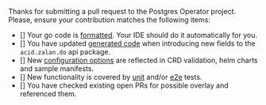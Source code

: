 Thanks for submitting a pull request to the Postgres Operator project.
Please, ensure your contribution matches the following items:

- [] Your go code is [formatted](https://blog.golang.org/gofmt). Your IDE should do it automatically for you.
- [] You have updated [generated code](https://github.com/zalando/postgres-operator/blob/master/docs/developer.md#code-generation) when introducing new fields to the `acid.zalan.do` api package.
- [] New [configuration options](https://github.com/zalando/postgres-operator/blob/master/docs/developer.md#introduce-additional-configuration-parameters) are reflected in CRD validation, helm charts and sample manifests.
- [] New functionality is covered by [unit](https://github.com/zalando/postgres-operator/blob/master/docs/developer.md#unit-tests) and/or [e2e](https://github.com/zalando/postgres-operator/blob/master/docs/developer.md#end-to-end-tests) tests.
- [] You have checked existing open PRs for possible overlay and referenced them.
